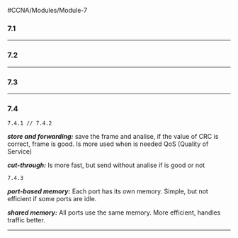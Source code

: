 #CCNA/Modules/Module-7

### 7.1


---
### 7.2


---
### 7.3


---
### 7.4

	7.4.1 // 7.4.2

___store and forwarding:___ save the frame and analise, if the value of CRC is correct, frame is good. Is more used when is needed QoS (Quality of Service)

___cut-through:___ Is more fast, but send without analise if is good or not

	7.4.3

___port-based memory:___ Each port has its own memory. Simple, but not efficient if some ports are idle.

___shared memory:___ All ports use the same memory. More efficient, handles traffic better.

---
